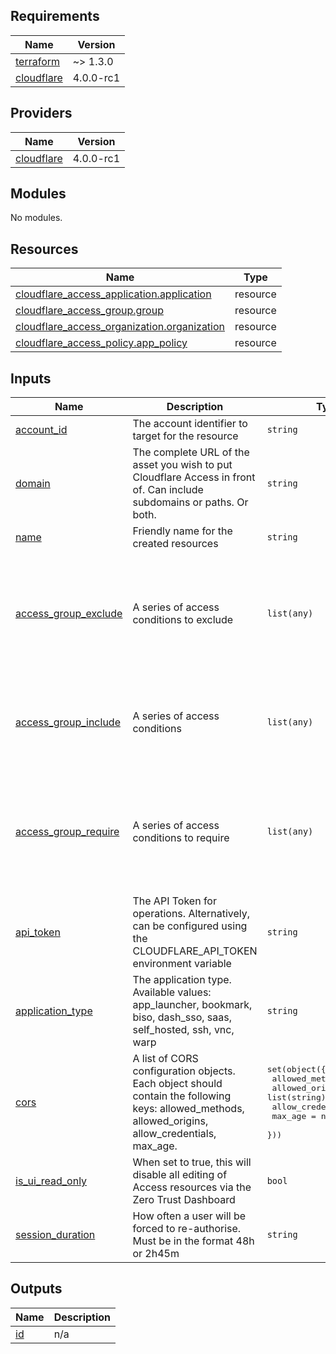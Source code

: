 <!-- BEGIN_TF_DOCS -->
## Requirements

| Name | Version |
|------|---------|
| <a name="requirement_terraform"></a> [terraform](#requirement\_terraform) | ~> 1.3.0 |
| <a name="requirement_cloudflare"></a> [cloudflare](#requirement\_cloudflare) | 4.0.0-rc1 |

## Providers

| Name | Version |
|------|---------|
| <a name="provider_cloudflare"></a> [cloudflare](#provider\_cloudflare) | 4.0.0-rc1 |

## Modules

No modules.

## Resources

| Name | Type |
|------|------|
| [cloudflare_access_application.application](https://registry.terraform.io/providers/cloudflare/cloudflare/4.0.0-rc1/docs/resources/access_application) | resource |
| [cloudflare_access_group.group](https://registry.terraform.io/providers/cloudflare/cloudflare/4.0.0-rc1/docs/resources/access_group) | resource |
| [cloudflare_access_organization.organization](https://registry.terraform.io/providers/cloudflare/cloudflare/4.0.0-rc1/docs/resources/access_organization) | resource |
| [cloudflare_access_policy.app_policy](https://registry.terraform.io/providers/cloudflare/cloudflare/4.0.0-rc1/docs/resources/access_policy) | resource |

## Inputs

| Name | Description | Type | Default | Required |
|------|-------------|------|---------|:--------:|
| <a name="input_account_id"></a> [account\_id](#input\_account\_id) | The account identifier to target for the resource | `string` | n/a | yes |
| <a name="input_domain"></a> [domain](#input\_domain) | The complete URL of the asset you wish to put Cloudflare Access in front of. Can include subdomains or paths. Or both. | `string` | n/a | yes |
| <a name="input_name"></a> [name](#input\_name) | Friendly name for the created resources | `string` | n/a | yes |
| <a name="input_access_group_exclude"></a> [access\_group\_exclude](#input\_access\_group\_exclude) | A series of access conditions to exclude | `list(any)` | <pre>[<br>  {<br>    "email": [<br>      "test@gmail.com"<br>    ],<br>    "ip_list": [<br>      "127.0.0.1/32"<br>    ]<br>  }<br>]</pre> | no |
| <a name="input_access_group_include"></a> [access\_group\_include](#input\_access\_group\_include) | A series of access conditions | `list(any)` | <pre>[<br>  {<br>    "email": [<br>      "temp@gmail.com"<br>    ]<br>  }<br>]</pre> | no |
| <a name="input_access_group_require"></a> [access\_group\_require](#input\_access\_group\_require) | A series of access conditions to require | `list(any)` | <pre>[<br>  {<br>    "email": [<br>      "test@test.com"<br>    ],<br>    "ip_list": [<br>      "8.8.8.8/32"<br>    ]<br>  }<br>]</pre> | no |
| <a name="input_api_token"></a> [api\_token](#input\_api\_token) | The API Token for operations. Alternatively, can be configured using the CLOUDFLARE\_API\_TOKEN environment variable | `string` | `null` | no |
| <a name="input_application_type"></a> [application\_type](#input\_application\_type) | The application type. Available values: app\_launcher, bookmark, biso, dash\_sso, saas, self\_hosted, ssh, vnc, warp | `string` | `"self_hosted"` | no |
| <a name="input_cors"></a> [cors](#input\_cors) | A list of CORS configuration objects. Each object should contain the following keys: allowed\_methods, allowed\_origins, allow\_credentials, max\_age. | <pre>set(object({<br>    allowed_methods   = string<br>    allowed_origins   = list(string)<br>    allow_credentials = bool<br>    max_age           = number<br>  }))</pre> | `[]` | no |
| <a name="input_is_ui_read_only"></a> [is\_ui\_read\_only](#input\_is\_ui\_read\_only) | When set to true, this will disable all editing of Access resources via the Zero Trust Dashboard | `bool` | `false` | no |
| <a name="input_session_duration"></a> [session\_duration](#input\_session\_duration) | How often a user will be forced to re-authorise. Must be in the format 48h or 2h45m | `string` | `"24h"` | no |

## Outputs

| Name | Description |
|------|-------------|
| <a name="output_id"></a> [id](#output\_id) | n/a |
<!-- END_TF_DOCS -->